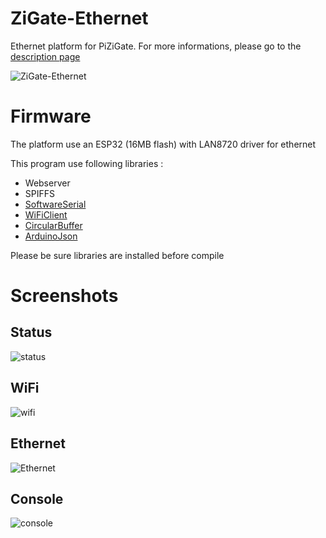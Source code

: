 # ZiGate-Ethernet
 Ethernet platform for PiZiGate.
 For more informations, please go to the [description page](https://zigate.fr/documentation/descriptif-de-la-zigate-ethernet/)
 
 ![ZiGate-Ethernet](https://i0.wp.com/zigate.fr/wp-content/uploads/2021/07/ZiGate-ethernet-definition.jpg)
 
# Firmware
The platform use an ESP32 (16MB flash) with LAN8720 driver for ethernet

This program use following libraries :
- Webserver
- SPIFFS
- [SoftwareSerial](https://www.arduino.cc/en/Reference/softwareSerial)
- [WiFiClient](https://www.arduino.cc/en/Reference/WiFiClient)
- [CircularBuffer](https://github.com/rlogiacco/CircularBuffer)
- [ArduinoJson](https://github.com/bblanchon/ArduinoJson)

Please be sure libraries are installed before compile

# Screenshots
## Status
![status](https://github.com/fairecasoimeme/ZiGate-Ethernet/blob/master/screenshots/status.jpg)
## WiFi
![wifi](https://github.com/fairecasoimeme/ZiGate-Ethernet/blob/master/screenshots/wifi.jpg)
## Ethernet
![Ethernet](https://github.com/fairecasoimeme/ZiGate-Ethernet/blob/master/screenshots/ethernet.JPG)
## Console
![console](https://github.com/fairecasoimeme/ZiGate-Ethernet/blob/master/screenshots/console.jpg)
